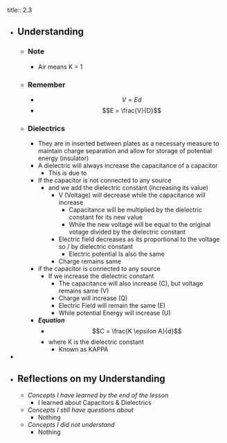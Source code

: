 title:: 2.3

- ## Understanding
	- ### Note
		- Air means K = 1
	- ### Remember
		- $$ V = Ed$$
		- $$E = \frac{V}{D}$$
	- ### Dielectrics
		- They are in inserted between plates as a necessary measure to maintain charge separation and allow for storage of potential energy (insulator)
		- A dielectric will always increase the capacitance of a capacitor
			- This is due to
		- If the capacitor is not connected to any source
			- and we add the dielectric constant (increasing its value)
				- V (Voltage) will decrease while the capacitance will increase
					- Capacitance will be multiplied by the dielectric constant for its new value
					- While the new voltage will be equal to the original votage divided by the dielectric constant
				- Electric  field decreases as its proportional to the voltage so / by dielectric constant
					- Electric potential Is also the same
				- Charge remains same
		- if the capacitor is connected to any source
			- If we increase the dielectric constant
				- The capacitance will also increase (C), but voltage remains same (V)
				- Charge will increase (Q)
				- Electric Field will remain the same (E)
				- While potential Energy will increase (U)
		- **_Equation_**
			- $$C = \frac{K \epsilon A}{d}$$
			- where K is the dielectric constant
				- Known as KAPPA
-
- ## Reflections on my Understanding
	- _Concepts I have learned by the end of the lesson_
		- I learned about Capacitors & Dielectrics
	- _Concepts I still have questions about_
		- Nothing
	- _Concepts I did not understand_
		- Nothing